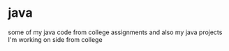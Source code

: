 # java
some of my java code from college assignments and also my java projects I'm working on side from college
